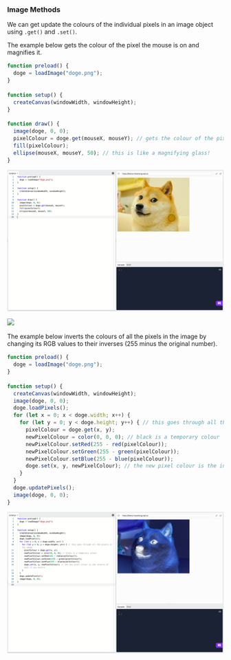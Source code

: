 ### Image Methods

We can get update the colours of the individual pixels in an image object using `.get()` and `.set()`.


The example below gets the colour of the pixel the mouse is on and magnifies it.

```js
function preload() {
  doge = loadImage("doge.png");
}

function setup() {
  createCanvas(windowWidth, windowHeight);
}

function draw() {
  image(doge, 0, 0);
  pixelColour = doge.get(mouseX, mouseY); // gets the colour of the pixel at (mouseX, mouseY)
  fill(pixelColour);
  ellipse(mouseX, mouseY, 50); // this is like a magnifying glass!
}
```

![](../../Images/Image_Get.png)

![](../../Images/Image_Get.gif)


The example below inverts the colours of all the pixels in the image by changing its RGB values to their inverses (255 minus the original number).

```js
function preload() {
  doge = loadImage("doge.png");
}

function setup() {
  createCanvas(windowWidth, windowHeight);
  image(doge, 0, 0);
  doge.loadPixels();
  for (let x = 0; x < doge.width; x++) {
    for (let y = 0; y < doge.height; y++) { // this goes through all the pixels in the image
      pixelColour = doge.get(x, y);
      newPixelColour = color(0, 0, 0); // black is a temporary colour
      newPixelColour.setRed(255 - red(pixelColour));
      newPixelColour.setGreen(255 - green(pixelColour));
      newPixelColour.setBlue(255 - blue(pixelColour));
      doge.set(x, y, newPixelColour); // the new pixel colour is the inverse of what it was before
    }
  }
  doge.updatePixels();
  image(doge, 0, 0);
}
```

![](../../Images/Image_Set.png)
